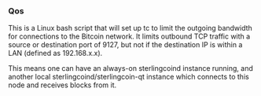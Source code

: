 ### Qos ###

This is a Linux bash script that will set up tc to limit the outgoing bandwidth for connections to the Bitcoin network. It limits outbound TCP traffic with a source or destination port of 9127, but not if the destination IP is within a LAN (defined as 192.168.x.x).

This means one can have an always-on sterlingcoind instance running, and another local sterlingcoind/sterlingcoin-qt instance which connects to this node and receives blocks from it.
